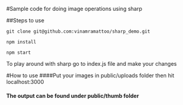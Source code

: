 #Sample code for doing image operations using sharp

##Steps to use
```
git clone git@github.com:vinamramattoo/sharp_demo.git

```

```
npm install

```

```
npm start
```

To play around with sharp go to index.js file and make your changes 

#How to use
####Put your images in public/uploads folder then hit localhost:3000
#### The output can be found under public/thumb folder